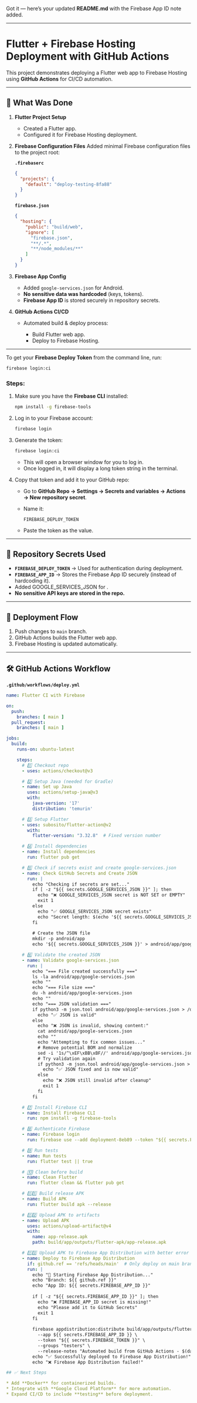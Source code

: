 Got it — here’s your updated **README.md** with the Firebase App ID note added.

---

# Flutter + Firebase Hosting Deployment with GitHub Actions

This project demonstrates deploying a Flutter web app to Firebase Hosting using **GitHub Actions** for CI/CD automation.

---

## 📌 What Was Done

1. **Flutter Project Setup**

   * Created a Flutter app.
   * Configured it for Firebase Hosting deployment.

2. **Firebase Configuration Files**
   Added minimal Firebase configuration files to the project root:

   **`.firebaserc`**

   ```json
   {
     "projects": {
       "default": "deploy-testing-8fa88"
     }
   }
   ```

   **`firebase.json`**

   ```json
   {
     "hosting": {
       "public": "build/web",
       "ignore": [
         "firebase.json",
         "**/.*",
         "**/node_modules/**"
       ]
     }
   }
   ```

3. **Firebase App Config**

   * Added `google-services.json` for Android.
   * **No sensitive data was hardcoded** (keys, tokens).
   * **Firebase App ID** is stored securely in repository secrets.

4. **GitHub Actions CI/CD**

   * Automated build & deploy process:

     * Build Flutter web app.
     * Deploy to Firebase Hosting.

---

To get your **Firebase Deploy Token** from the command line, run:

```bash
firebase login:ci
```

### Steps:

1. Make sure you have the **Firebase CLI** installed:

   ```bash
   npm install -g firebase-tools
   ```

2. Log in to your Firebase account:

   ```bash
   firebase login
   ```

3. Generate the token:

   ```bash
   firebase login:ci
   ```

   * This will open a browser window for you to log in.
   * Once logged in, it will display a long token string in the terminal.

4. Copy that token and add it to your GitHub repo:

   * Go to **GitHub Repo → Settings → Secrets and variables → Actions → New repository secret**.
   * Name it:

     ```
     FIREBASE_DEPLOY_TOKEN
     ```
   * Paste the token as the value.

---


## 🔐 Repository Secrets Used

* **`FIREBASE_DEPLOY_TOKEN`** → Used for authentication during deployment.
* **`FIREBASE_APP_ID`** → Stores the Firebase App ID securely (instead of hardcoding it).
* Added GOOGLE_SERVICES_JSON for .
* **No sensitive API keys are stored in the repo.**

---

## 🚀 Deployment Flow

1. Push changes to `main` branch.
2. GitHub Actions builds the Flutter web app.
3. Firebase Hosting is updated automatically.

---

## 🛠 GitHub Actions Workflow

**`.github/workflows/deploy.yml`**

```yaml
name: Flutter CI with Firebase

on:
  push:
    branches: [ main ]
  pull_request:
    branches: [ main ]

jobs:
  build:
    runs-on: ubuntu-latest

    steps:
      # 1️⃣ Checkout repo
      - uses: actions/checkout@v3

      # 2️⃣ Setup Java (needed for Gradle)
      - name: Set up Java
        uses: actions/setup-java@v3
        with:
          java-version: '17'
          distribution: 'temurin'

      # 3️⃣ Setup Flutter
      - uses: subosito/flutter-action@v2
        with:
          flutter-version: "3.32.8"  # Fixed version number

      # 4️⃣ Install dependencies
      - name: Install dependencies
        run: flutter pub get

      # 5️⃣ Check if secrets exist and create google-services.json
      - name: Check GitHub Secrets and Create JSON
        run: |
          echo "Checking if secrets are set..."
          if [ -z "${{ secrets.GOOGLE_SERVICES_JSON }}" ]; then
            echo "❌ GOOGLE_SERVICES_JSON secret is NOT SET or EMPTY"
            exit 1
          else
            echo "✅ GOOGLE_SERVICES_JSON secret exists"
            echo "Secret length: $(echo '${{ secrets.GOOGLE_SERVICES_JSON }}' | wc -c)"
          fi
          
          # Create the JSON file
          mkdir -p android/app
          echo '${{ secrets.GOOGLE_SERVICES_JSON }}' > android/app/google-services.json

      # 6️⃣ Validate the created JSON
      - name: Validate google-services.json
        run: |
          echo "=== File created successfully ==="
          ls -la android/app/google-services.json
          echo ""
          echo "=== File size ==="
          du -h android/app/google-services.json
          echo ""
          echo "=== JSON validation ==="
          if python3 -m json.tool android/app/google-services.json > /dev/null; then
            echo "✅ JSON is valid"
          else
            echo "❌ JSON is invalid, showing content:"
            cat android/app/google-services.json
            echo ""
            echo "Attempting to fix common issues..."
            # Remove potential BOM and normalize
            sed -i '1s/^\xEF\xBB\xBF//' android/app/google-services.json
            # Try validation again
            if python3 -m json.tool android/app/google-services.json > /dev/null; then
              echo "✅ JSON fixed and is now valid"
            else
              echo "❌ JSON still invalid after cleanup"
              exit 1
            fi
          fi

      # 7️⃣ Install Firebase CLI
      - name: Install Firebase CLI
        run: npm install -g firebase-tools

      # 8️⃣ Authenticate Firebase
      - name: Firebase login
        run: firebase use --add deployment-8eb89 --token "${{ secrets.FIREBASE_TOKEN }}"

      # 9️⃣ Run tests
      - name: Run tests
        run: flutter test || true

      # 🔟 Clean before build
      - name: Clean Flutter
        run: flutter clean && flutter pub get

      # 1️⃣1️⃣ Build release APK
      - name: Build APK
        run: flutter build apk --release

      # 1️⃣2️⃣ Upload APK to artifacts
      - name: Upload APK
        uses: actions/upload-artifact@v4
        with:
          name: app-release.apk
          path: build/app/outputs/flutter-apk/app-release.apk

      # 1️⃣3️⃣ Upload APK to Firebase App Distribution with better error handling
      - name: Deploy to Firebase App Distribution
        if: github.ref == 'refs/heads/main'  # Only deploy on main branch
        run: |
          echo "🚀 Starting Firebase App Distribution..."
          echo "Branch: ${{ github.ref }}"
          echo "App ID: ${{ secrets.FIREBASE_APP_ID }}"
          
          if [ -z "${{ secrets.FIREBASE_APP_ID }}" ]; then
            echo "❌ FIREBASE_APP_ID secret is missing!"
            echo "Please add it to GitHub Secrets"
            exit 1
          fi
          
          firebase appdistribution:distribute build/app/outputs/flutter-apk/app-release.apk \
            --app ${{ secrets.FIREBASE_APP_ID }} \
            --token "${{ secrets.FIREBASE_TOKEN }}" \
            --groups "testers" \
            --release-notes "Automated build from GitHub Actions - $(date)" && \
          echo "✅ Successfully deployed to Firebase App Distribution!" || \
          echo "❌ Firebase App Distribution failed!"

## ✅ Next Steps

* Add **Docker** for containerized builds.
* Integrate with **Google Cloud Platform** for more automation.
* Expand CI/CD to include **testing** before deployment.


